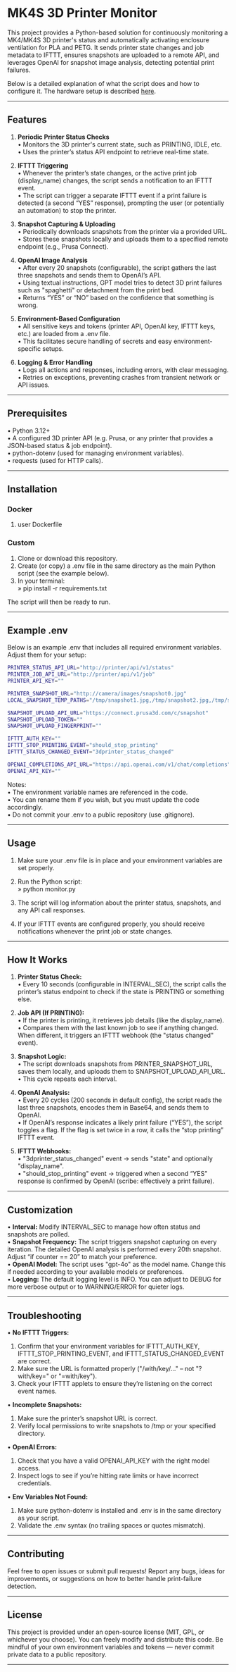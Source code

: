 # MK4S 3D Printer Monitor

This project provides a Python-based solution for continuously monitoring a MK4/MK4S 3D printer's status and automatically activating enclosure ventilation for PLA and PETG. It sends printer state changes and job metadata to IFTTT, ensures snapshots are uploaded to a remote API, and leverages OpenAI for snapshot image analysis, detecting potential print failures.

Below is a detailed explanation of what the script does and how to configure it.
The hardware setup is described [here](https://www.printables.com/model/1014150-complete-solution-for-mk4s-mmu3-with-enclosure-and).

---

## Features

1. **Periodic Printer Status Checks**  
   • Monitors the 3D printer's current state, such as PRINTING, IDLE, etc.  
   • Uses the printer’s status API endpoint to retrieve real-time state.

2. **IFTTT Triggering**  
   • Whenever the printer’s state changes, or the active print job (display_name) changes, the script sends a notification to an IFTTT event.  
   • The script can trigger a separate IFTTT event if a print failure is detected (a second “YES” response), prompting the user (or potentially an automation) to stop the printer.

3. **Snapshot Capturing & Uploading**  
   • Periodically downloads snapshots from the printer via a provided URL.  
   • Stores these snapshots locally and uploads them to a specified remote endpoint (e.g., Prusa Connect).

4. **OpenAI Image Analysis**  
   • After every 20 snapshots (configurable), the script gathers the last three snapshots and sends them to OpenAI’s API.  
   • Using textual instructions, GPT model tries to detect 3D print failures such as "spaghetti" or detachment from the print bed.  
   • Returns “YES” or “NO” based on the confidence that something is wrong.

5. **Environment-Based Configuration**  
   • All sensitive keys and tokens (printer API, OpenAI key, IFTTT keys, etc.) are loaded from a .env file.  
   • This facilitates secure handling of secrets and easy environment-specific setups.

6. **Logging & Error Handling**  
   • Logs all actions and responses, including errors, with clear messaging.  
   • Retries on exceptions, preventing crashes from transient network or API issues.

---

## Prerequisites

• Python 3.12+  
• A configured 3D printer API (e.g. Prusa, or any printer that provides a JSON-based status & job endpoint).  
• python-dotenv (used for managing environment variables).  
• requests (used for HTTP calls).

---

## Installation
### Docker
1. user Dockerfile

### Custom
1. Clone or download this repository.  
2. Create (or copy) a .env file in the same directory as the main Python script (see the example below).  
3. In your terminal:  
   » pip install -r requirements.txt  

The script will then be ready to run.

---

## Example .env

Below is an example .env that includes all required environment variables. Adjust them for your setup:

```bash
PRINTER_STATUS_API_URL="http://printer/api/v1/status"
PRINTER_JOB_API_URL="http://printer/api/v1/job"
PRINTER_API_KEY=""

PRINTER_SNAPSHOT_URL="http://camera/images/snapshot0.jpg"
LOCAL_SNAPSHOT_TEMP_PATHS="/tmp/snapshot1.jpg,/tmp/snapshot2.jpg,/tmp/snapshot3.jpg"

SNAPSHOT_UPLOAD_API_URL="https://connect.prusa3d.com/c/snapshot"
SNAPSHOT_UPLOAD_TOKEN=""
SNAPSHOT_UPLOAD_FINGERPRINT=""

IFTTT_AUTH_KEY=""
IFTTT_STOP_PRINTING_EVENT="should_stop_printing"
IFTTT_STATUS_CHANGED_EVENT="3dprinter_status_changed"

OPENAI_COMPLETIONS_API_URL="https://api.openai.com/v1/chat/completions"
OPENAI_API_KEY=""
```

Notes:  
• The environment variable names are referenced in the code.  
• You can rename them if you wish, but you must update the code accordingly.  
• Do not commit your .env to a public repository (use .gitignore).

---

## Usage

1. Make sure your .env file is in place and your environment variables are set properly.  
2. Run the Python script:  
   » python monitor.py  

3. The script will log information about the printer status, snapshots, and any API call responses.  
4. If your IFTTT events are configured properly, you should receive notifications whenever the print job or state changes.

---

## How It Works

1. **Printer Status Check:**  
   • Every 10 seconds (configurable in INTERVAL_SEC), the script calls the printer’s status endpoint to check if the state is PRINTING or something else.

2. **Job API (If PRINTING):**  
   • If the printer is printing, it retrieves job details (like the display_name).  
   • Compares them with the last known job to see if anything changed. When different, it triggers an IFTTT webhook (the "status changed" event).

3. **Snapshot Logic:**  
   • The script downloads snapshots from PRINTER_SNAPSHOT_URL, saves them locally, and uploads them to SNAPSHOT_UPLOAD_API_URL.  
   • This cycle repeats each interval.

4. **OpenAI Analysis:**  
   • Every 20 cycles (200 seconds in default config), the script reads the last three snapshots, encodes them in Base64, and sends them to OpenAI.  
   • If OpenAI’s response indicates a likely print failure (“YES”), the script toggles a flag. If the flag is set twice in a row, it calls the “stop printing” IFTTT event.

5. **IFTTT Webhooks:**  
   • "3dprinter_status_changed" event → sends "state" and optionally "display_name".  
   • "should_stop_printing" event → triggered when a second “YES” response is confirmed by OpenAI (scribe: effectively a print failure).

---

## Customization

• **Interval:** Modify INTERVAL_SEC to manage how often status and snapshots are polled.  
• **Snapshot Frequency:** The script triggers snapshot capturing on every iteration. The detailed OpenAI analysis is performed every 20th snapshot. Adjust “if counter == 20” to match your preference.  
• **OpenAI Model:** The script uses "gpt-4o" as the model name. Change this if needed according to your available models or preferences.  
• **Logging:** The default logging level is INFO. You can adjust to DEBUG for more verbose output or to WARNING/ERROR for quieter logs.

---

## Troubleshooting

• **No IFTTT Triggers:**  
  1. Confirm that your environment variables for IFTTT_AUTH_KEY, IFTTT_STOP_PRINTING_EVENT, and IFTTT_STATUS_CHANGED_EVENT are correct.  
  2. Make sure the URL is formatted properly ("/with/key/..." – not "?with/key=" or "=with/key").  
  3. Check your IFTTT applets to ensure they’re listening on the correct event names.

• **Incomplete Snapshots:**  
  1. Make sure the printer’s snapshot URL is correct.  
  2. Verify local permissions to write snapshots to /tmp or your specified directory.

• **OpenAI Errors:**  
  1. Check that you have a valid OPENAI_API_KEY with the right model access.  
  2. Inspect logs to see if you’re hitting rate limits or have incorrect credentials.

• **Env Variables Not Found:**  
  1. Make sure python-dotenv is installed and .env is in the same directory as your script.  
  2. Validate the .env syntax (no trailing spaces or quotes mismatch).

---

## Contributing

Feel free to open issues or submit pull requests! Report any bugs, ideas for improvements, or suggestions on how to better handle print-failure detection.

---

## License

This project is provided under an open-source license (MIT, GPL, or whichever you choose). You can freely modify and distribute this code. Be mindful of your own environment variables and tokens — never commit private data to a public repository.

---
